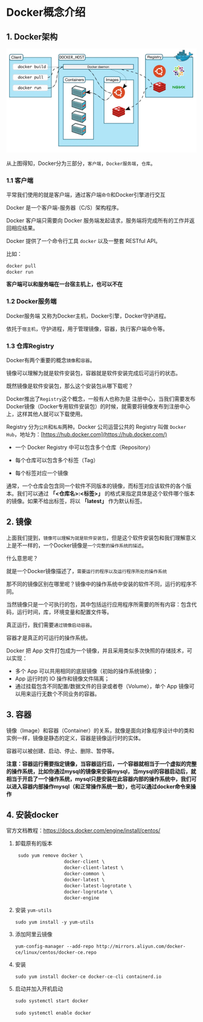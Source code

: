 # Docker概念介绍

## 1. Docker架构

![img](img/7868545-060cc40d94102469-16468856250622.jpg)

从上图得知，Docker分为三部分，`客户端`，`Docker服务端`，`仓库`。

### 1.1 客户端

平常我们使用的就是客户端，通过客户端`命令`和Docker引擎进行交互

Docker 是一个客户端-服务器（C/S）架构程序。

Docker 客户端只需要向 Docker 服务端发起请求，服务端将完成所有的工作并返回相应结果。

Docker 提供了一个命令行工具 `docker` 以及一整套 RESTful API。

比如：

~~~shell
docker pull 
docker run 
~~~

**客户端可以和服务端在一台宿主机上，也可以不在**

### 1.2 Docker服务端

Docker服务端 又称为Docker主机，Docker引擎，Docker守护进程。

依托于`宿主机`，守护进程，用于管理镜像，容器，执行客户端命令等。

### 1.3 仓库Registry 

Docker有两个重要的概念`镜像`和`容器`。

镜像可以理解为就是软件安装包，容器就是软件安装完成后可运行的状态。

既然镜像是软件安装包，那么这个安装包从哪下载呢？

Docker推出了`Registry`这个概念，一般有人也称为是 注册中心，当我们需要发布Docker镜像（Docker专用软件安装包）的时候，就需要将镜像发布到注册中心上，这样其他人就可以下载使用。

Registry 分为`公共`和`私有`两种。Docker 公司运营公共的 Registry 叫做 `Docker Hub`，地址为：[https://hub.docker.com](https://hub.docker.com/)

* 一个 Docker Registry 中可以包含多个仓库（Repository）

* 每个仓库可以包含多个标签（Tag）

* 每个标签对应一个镜像

通常，一个仓库会包含同一个软件不同版本的镜像，而标签对应该软件的各个版本。我们可以通过 **「<仓库名>:<标签>」** 的格式来指定具体是这个软件哪个版本的镜像。如果不给出标签，将以 **「latest」** 作为默认标签。

## 2. 镜像

上面我们提到，`镜像可以理解为就是软件安装包`，但是这个软件安装包和我们理解意义上是不一样的，一个Docker镜像是`一个完整的操作系统的描述`。

什么意思呢？

就是一个Docker镜像描述了，`需要运行的程序以及运行程序所处的操作系统`

那不同的镜像区别在哪里呢？镜像中的操作系统中安装的软件不同，运行的程序不同。

当然镜像只是一个可执行的包，其中包括运行应用程序所需要的所有内容：包含代码，运行时间，库，环境变量和配置文件等。

真正运行，我们需要`通过镜像启动容器`。

容器才是真正的可运行的操作系统。

Docker 把 App 文件打包成为一个镜像，并且采用类似多次快照的存储技术，可以实现：

- 多个 App 可以共用相同的底层镜像（初始的操作系统镜像）；
- App 运行时的 IO 操作和镜像文件隔离；
- 通过挂载包含不同配置/数据文件的目录或者卷（Volume），单个 App 镜像可以用来运行无数个不同业务的容器。

## 3. 容器

镜像（Image）和容器（Container）的关系，就像是面向对象程序设计中的类和实例一样，镜像是静态的定义，容器是镜像运行时的实体。

容器可以被创建、启动、停止、删除、暂停等。

**注意：容器运行需要指定镜像，当容器运行后，一个容器就相当于一个虚拟的完整的操作系统，比如你通过mysql的镜像来安装mysql，当mysql的容器启动后，就相当于开启了一个操作系统，mysql只是安装在此容器内部的操作系统中，我们可以进入容器内部操作mysql（和正常操作系统一致），也可以通过docker命令来操作**

## 4. 安装docker

官方文档教程：https://docs.docker.com/engine/install/centos/



1. 卸载原有的版本

   ~~~shell
    sudo yum remove docker \
                     docker-client \
                     docker-client-latest \
                     docker-common \
                     docker-latest \
                     docker-latest-logrotate \
                     docker-logrotate \
                     docker-engine
   ~~~

   

2. 安装 `yum-utils` 

   ~~~shell
   sudo yum install -y yum-utils
   ~~~

3. 添加阿里云镜像

   ~~~shell
   yum-config-manager --add-repo http://mirrors.aliyun.com/docker-ce/linux/centos/docker-ce.repo
   ~~~

4. 安装

   ~~~shell
   sudo yum install docker-ce docker-ce-cli containerd.io
   ~~~

5. 启动并加入开机启动

   ~~~shell
   sudo systemctl start docker
   
   sudo systemctl enable docker



